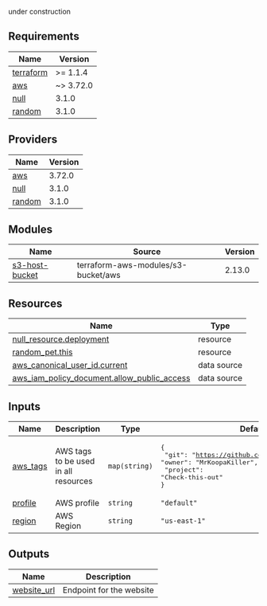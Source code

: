 under construction

<!-- BEGIN_TF_DOCS -->
## Requirements

| Name | Version |
|------|---------|
| <a name="requirement_terraform"></a> [terraform](#requirement\_terraform) | >= 1.1.4 |
| <a name="requirement_aws"></a> [aws](#requirement\_aws) | ~> 3.72.0 |
| <a name="requirement_null"></a> [null](#requirement\_null) | 3.1.0 |
| <a name="requirement_random"></a> [random](#requirement\_random) | 3.1.0 |

## Providers

| Name | Version |
|------|---------|
| <a name="provider_aws"></a> [aws](#provider\_aws) | 3.72.0 |
| <a name="provider_null"></a> [null](#provider\_null) | 3.1.0 |
| <a name="provider_random"></a> [random](#provider\_random) | 3.1.0 |

## Modules

| Name | Source | Version |
|------|--------|---------|
| <a name="module_s3-host-bucket"></a> [s3-host-bucket](#module\_s3-host-bucket) | terraform-aws-modules/s3-bucket/aws | 2.13.0 |

## Resources

| Name | Type |
|------|------|
| [null_resource.deployment](https://registry.terraform.io/providers/hashicorp/null/3.1.0/docs/resources/resource) | resource |
| [random_pet.this](https://registry.terraform.io/providers/hashicorp/random/3.1.0/docs/resources/pet) | resource |
| [aws_canonical_user_id.current](https://registry.terraform.io/providers/hashicorp/aws/latest/docs/data-sources/canonical_user_id) | data source |
| [aws_iam_policy_document.allow_public_access](https://registry.terraform.io/providers/hashicorp/aws/latest/docs/data-sources/iam_policy_document) | data source |

## Inputs

| Name | Description | Type | Default | Required |
|------|-------------|------|---------|:--------:|
| <a name="input_aws_tags"></a> [aws\_tags](#input\_aws\_tags) | AWS tags to be used in all resources | `map(string)` | <pre>{<br>  "git": "https://github.com/MrKoopaKiller/",<br>  "owner": "MrKoopaKiller",<br>  "project": "Check-this-out"<br>}</pre> | no |
| <a name="input_profile"></a> [profile](#input\_profile) | AWS profile | `string` | `"default"` | no |
| <a name="input_region"></a> [region](#input\_region) | AWS Region | `string` | `"us-east-1"` | no |

## Outputs

| Name | Description |
|------|-------------|
| <a name="output_website_url"></a> [website\_url](#output\_website\_url) | Endpoint for the website |
<!-- END_TF_DOCS -->